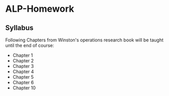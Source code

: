 # ALP-Homework
## Syllabus
Following Chapters from Winston's operations research book will be taught until the end of course:

- Chapter 1
- Chapter 2
- Chapter 3
- Chapter 4
- Chapter 5
- Chapter 6
- Chapter 10
